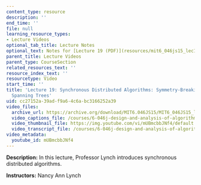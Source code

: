 ```yaml
---
content_type: resource
description: ''
end_time: ''
file: null
learning_resource_types:
- Lecture Videos
optional_tab_title: Lecture Notes
optional_text: Notes for [Lecture 19 (PDF)](resources/mit6_046js15_lec19) are available.
parent_title: Lecture Videos
parent_type: CourseSection
related_resources_text: ''
resource_index_text: ''
resourcetype: Video
start_time: ''
title: 'Lecture 19: Synchronous Distributed Algorithms: Symmetry-Breaking. Shortest-Paths
  Spanning Trees'
uid: cc27152a-39ad-f9a6-4c6a-bc3166252a39
video_files:
  archive_url: https://archive.org/download/MIT6.046JS15/MIT6_046JS15_lec19_300k.mp4
  video_captions_file: /courses/6-046j-design-and-analysis-of-algorithms-spring-2015/e9878959e223527380cbc1415bdf908a_mUBmcbbJNf4.vtt
  video_thumbnail_file: https://img.youtube.com/vi/mUBmcbbJNf4/default.jpg
  video_transcript_file: /courses/6-046j-design-and-analysis-of-algorithms-spring-2015/836cf86687c635e3566e26ab3c852f70_mUBmcbbJNf4.pdf
video_metadata:
  youtube_id: mUBmcbbJNf4
---
```


**Description:** In this lecture, Professor Lynch introduces synchronous distributed algorithms.

**Instructors:** Nancy Ann Lynch